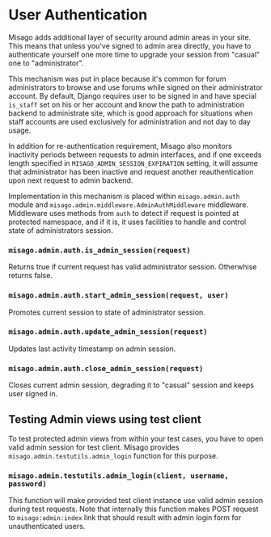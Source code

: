 User Authentication
===================

Misago adds additional layer of security around admin areas in your site. This means that unless you've signed to admin area directly, you have to authenticate yourself one more time to upgrade your session from "casual" one to "administrator".

This mechanism was put in place because it's common for forum administrators to browse and use forums while signed on their administrator account. By default, Django requires user to be signed in and have special `is_staff` set on his or her account and know the path to administration backend to administrate site, which is good approach for situations when staff accounts are used exclusively for administration and not day to day usage.

In addition for re-authentication requirement, Misago also monitors inactivity periods between requests to admin interfaces, and if one exceeds length specified in `MISAGO_ADMIN_SESSION_EXPIRATION` setting, it will assume that administrator has been inactive and request another reauthentication upon next request to admin backend.

Implementation in this mechanism is placed within `misago.admin.auth` module and `misago.admin.middleware.AdminAuthMiddleware` middleware. Middleware uses methods from `auth` to detect if request is pointed at protected namespace, and if it is, it uses facilities to handle and control state of administrators session.


### `misago.admin.auth.is_admin_session(request)`

Returns true if current request has valid administrator session. Otherwhise returns false.


### `misago.admin.auth.start_admin_session(request, user)`

Promotes current session to state of administrator session.


### `misago.admin.auth.update_admin_session(request)`

Updates last activity timestamp on admin session.


### `misago.admin.auth.close_admin_session(request)`

Closes current admin session, degrading it to "casual" session and keeps user signed in.


## Testing Admin views using test client

To test protected admin views from within your test cases, you have to open valid admin session for test client. Misago provides `misago.admin.testutils.admin_login` function for this purpose.


### `misago.admin.testutils.admin_login(client, username, password)`

This function will make provided test client instance use valid admin session during test requests. Note that internally this function makes POST request to `misago:admin:index` link that should result with admin login form for unauthenticated users.